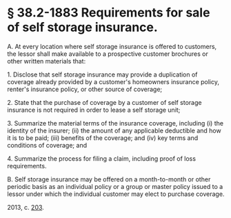# § 38.2-1883 Requirements for sale of self storage insurance.

<p>A. At every location where self storage insurance is offered to customers, the lessor shall make available to a prospective customer brochures or other written materials that:</p><p>1. Disclose that self storage insurance may provide a duplication of coverage already provided by a customer's homeowners insurance policy, renter's insurance policy, or other source of coverage;</p><p>2. State that the purchase of coverage by a customer of self storage insurance is not required in order to lease a self storage unit;</p><p>3. Summarize the material terms of the insurance coverage, including (i) the identity of the insurer; (ii) the amount of any applicable deductible and how it is to be paid; (iii) benefits of the coverage; and (iv) key terms and conditions of coverage; and</p><p>4. Summarize the process for filing a claim, including proof of loss requirements.</p><p>B. Self storage insurance may be offered on a month-to-month or other periodic basis as an individual policy or a group or master policy issued to a lessor under which the individual customer may elect to purchase coverage.</p><p>2013, c. <a href='http://lis.virginia.gov/cgi-bin/legp604.exe?131+ful+CHAP0203'>203</a>.</p>